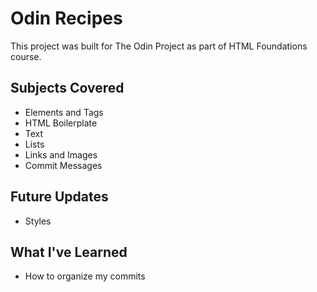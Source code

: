 # Odin Recipes
This project was built for The Odin Project as part of HTML Foundations course.
## Subjects Covered
- Elements and Tags
- HTML Boilerplate
- Text
- Lists
- Links and Images
- Commit Messages
## Future Updates
- Styles
## What I've Learned
- How to organize my commits
